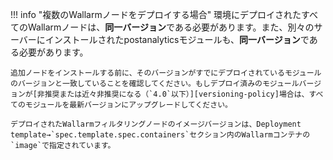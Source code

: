 !!! info "複数のWallarmノードをデプロイする場合"
    環境にデプロイされたすべてのWallarmノードは、**同一バージョン**である必要があります。また、別々のサーバーにインストールされたpostanalyticsモジュールも、**同一バージョン**である必要があります。

    追加ノードをインストールする前に、そのバージョンがすでにデプロイされているモジュールのバージョンと一致していることを確認してください。もしデプロイ済みのモジュールバージョンが[非推奨または近々非推奨になる（`4.0`以下）][versioning-policy]場合は、すべてのモジュールを最新バージョンにアップグレードしてください。

    デプロイされたWallarmフィルタリングノードのイメージバージョンは、Deployment template→`spec.template.spec.containers`セクション内のWallarmコンテナの`image`で指定されています。